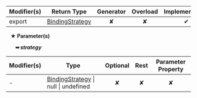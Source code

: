| Modifier(s)                            | Return Type                    | Generator                        | Overload                         | Implementation                        |
|----------------------------------------|--------------------------------|:--------------------------------:|:--------------------------------:|:-------------------------------------:|
| export | [BindingStrategy](/runtime/enum/flags/bindingstrategy.md) | ✘ | ✘  | ✔ |

&nbsp;&nbsp; **&#9733; Parameter(s)**

&nbsp;&nbsp;&nbsp;&nbsp;&nbsp; _**&#10149; strategy**_

| Modifier(s)                              | Type                        | Optional                           | Rest                          | Parameter Property                          |
|------------------------------------------|-----------------------------|:----------------------------------:|:-----------------------------:|:-------------------------------------------:|
| - | [BindingStrategy](/runtime/enum/flags/bindingstrategy.md) &#124; null &#124; undefined | ✘  | ✘ | ✘ |